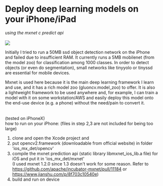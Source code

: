# Deploy deep learning models on your iPhone/iPad

_using the mxnet c predict api_
  <br />
  <br />
![](https://github.com/ZwX1616/placeholder.jpg)


Initially I tried to run a 50MB ssd object detection network on the iPhone and failed due to insufficient RAM. It currently runs a 5MB mobilenet (from the model zoo) for classification among 1000 classes. In order to detect objects (or even do segmentation), small networks like tinyyolo or tinyssd are essential for mobile devices.


Mxnet is used here because it is the main deep learning framework I learn and use, and it has a rich model zoo (gluoncv.model_zoo) to offer. It is also a lightweight framework to be used anywhere and, for example, I can train a model with it on some workstation/AWS and easily deploy this model onto the end-use device (e.g. a phone) without the need/pain to convert it.
  <br />
  <br />
  <br />
(tested on iPhoneX)<br />
how to run on your iPhone: (files in step 2,3 are not included for being too large)<br />
1. clone and open the Xcode project and <br />
2. put opencv2.framework (downloadable from official website) in folder 'ios_mx_det/opencv' <br />
3. compile the mxnet prediction api (static library libmxnet_ios_lib.a file) for iOS and put it in 'ios_mx_det/mxnet' <br />
  (I used mxnet 1.2.0 since 1.3 doesn't work for some reason. Refer to https://github.com/apache/incubator-mxnet/pull/11184 or https://www.jianshu.com/p/8f703c10540e)
4. build and run on device
<br />
<br />
